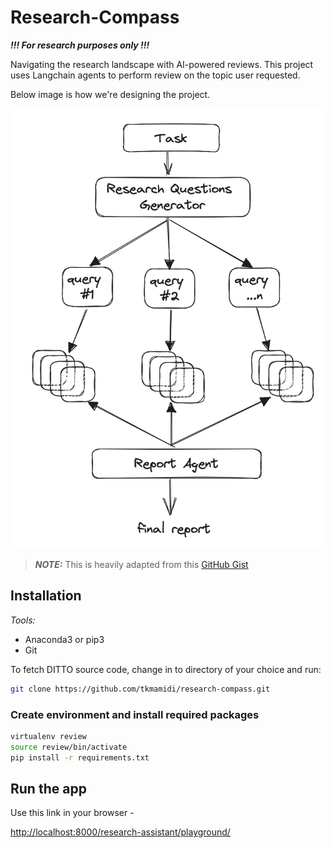 # Research-Compass

***!!! For research purposes only !!!***

Navigating the research landscape with AI-powered reviews. This project uses Langchain agents to
perform review on the topic user requested.

Below image is how we're designing the project.

![overview](overview.png)

> ***NOTE:*** This is heavily adapted from this [GitHub Gist](https://gist.github.com/hwchase17/69a8cdef9b01760c244324339ab64f0c)

## Installation

*Tools:*

- Anaconda3 or pip3
- Git

To fetch DITTO source code, change in to directory of your choice and run:

```sh
git clone https://github.com/tkmamidi/research-compass.git
```

### Create environment and install required packages

```sh
virtualenv review
source review/bin/activate
pip install -r requirements.txt
```

## Run the app

Use this link in your browser -

[http://localhost:8000/research-assistant/playground/](http://localhost:8000/research-assistant/playground/)
